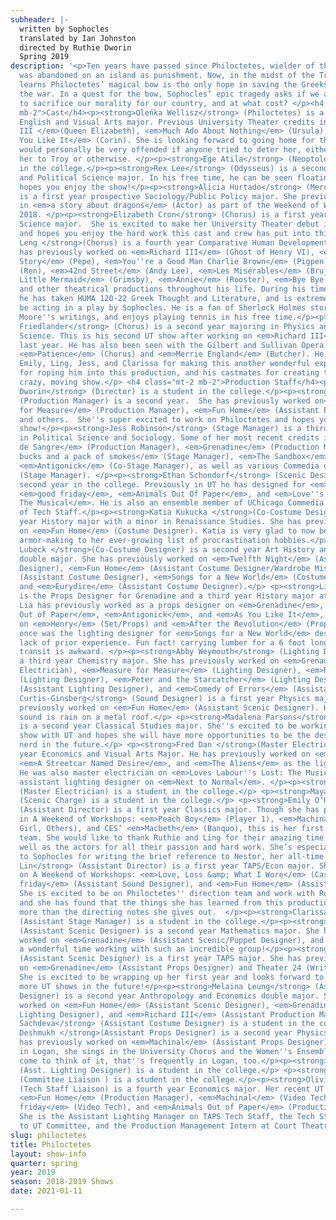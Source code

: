 ```yaml
---
subheader: |-
  written by Sophocles
  translated by Ian Johnston
  directed by Ruthie Dworin
  Spring 2019
description: '<p>Ten years have passed since Philoctetes, wielder of the bow of Heracles,
  was abandoned on an island as punishment. Now, in the midst of the Trojan war, Odysseus
  learns Philoctetes’ magical bow is the only hope in saving the Greeks and winning
  the war. In a quest for the bow, Sophocles’ epic tragedy asks if we are willing
  to sacrifice our morality for our country, and at what cost? </p><h4 class="mt-2
  mb-2">Cast</h4><p><strong>Oleńka Wellisz</strong> (Philoctetes) is a second year
  English and Visual Arts major. Previous University Theater credits include <em>Richard
  III </em>(Queen Elizabeth), <em>Much Ado About Nothing</em> (Ursula), and <em>As
  You Like It</em> (Corin). She is looking forward to going home for the summer, and
  would personally be very offended if anyone tried to deter her, either by taking
  her to Troy or otherwise. </p><p><strong>Ege Atila</strong> (Neoptolemus) is a student
  in the college.</p><p><strong>Rex Lee</strong> (Odysseus) is a second year History
  and Political Science major. In his free time, he can be seen floating around. He
  hopes you enjoy the show!</p><p><strong>Alicia Hurtado</strong> (Merchant/Chorus)
  is a first year prospective Sociology/Public Policy major. She previously appeared
  in <em>a story about dragons</em> (Actor) as part of the Weekend of Workshops Fall
  2018. </p><p><strong>Elizabeth Cron</strong> (Chorus) is a first year Environmental
  Science major.  She is excited to make her University Theater debut in <em>Philoctetes</em>,
  and hopes you enjoy the hard work this cast and crew has put into this production.</p><p><strong>Ken
  Leng </strong>(Chorus) is a fourth year Comparative Human Development major. He
  has previously worked on <em>Richard III</em> (Ghost of Henry VI), <em>West Side
  Story</em> (Pepe), <em>You''re a Good Man Charlie Brown</em> (Pigpen), <em>Footloose</em>
  (Ren), <em>42nd Street</em> (Andy Lee), <em>Les Misérables</em> (Brujon), <em>The
  Little Mermaid</em> (Grimsby), <em>Annie</em> (Rooster), <em>Bye Bye Birdie </em>(Hugo),
  and other theatrical productions throughout his life. During his time at the College,
  he has taken HUMA 120-22 Greek Thought and Literature, and is extremely happy to
  be acting in a play by Sophocles. He is a fan of Sherlock Holmes stories and Alan
  Moore''s writings, and enjoys playing tennis in his free time.</p><p><strong>Noah
  Friedlander</strong> (Chorus) is a second year majoring in Physics and Political
  Science. This is his second UT show after working on <em>Richard III</em> (Ensemble)
  last year. He has also been seen with the Gilbert and Sullivan Opera Company in
  <em>Patience</em> (Chorus) and <em>Merrie England</em> (Butcher). He thanks Ruthie,
  Emily, Ling, Jess, and Clarissa for making this another wonderful experience, Nina
  for roping him into this production, and his castmates for creating this funny,
  crazy, moving show.</p> <h4 class="mt-2 mb-2">Production Staff</h4><p><strong>Ruthie
  Dworin</strong> (Director) is a student in the college.</p><p><strong>Nicola Lustig</strong>
  (Production Manager) is a second year.  She has previously worked on<em> Measure
  for Measure</em> (Production Manager), <em>Fun Home</em> (Assistant Production Manager),
  and others.  She''s super excited to work on Philoctetes and hopes you enjoy the
  show!</p><p><strong>Jess Robinson</strong> (Stage Manager) is a third year majoring
  in Political Science and Sociology. Some of her most recent credits include <em>Bodas
  de Sangre</em> (Production Manager), <em>Grenadine</em> (Production Manager), <em>500
  bucks and a pack of smokes</em> (Stage Manager), <em>The Sandbox</em> (Sandbox Designer),
  <em>Antigonick</em> (Co-Stage Manager), as well as various Commedia dell''arte shows
  (Stage Manager). </p><p><strong>Ethan Schondorf</strong> (Scenic Designer) is a
  second year in the college. Previously in UT he has designed for <em>Fun Home</em>,
  <em>good friday</em>, <em>Animals Out Of Paper</em>, and <em>Love''s Labour''s Lost:
  The Musical</em>. He is also an ensemble member of UChicago Commedia and a member
  of Tech Staff.</p><p><strong>Katia Kukucka </strong>(Co-Costume Designer) is a second
  year History major with a minor in Renaissance Studies. She has previously worked
  on <em>Fun Home</em> (Costume Designer). Katia is very glad to now be able to add
  armor-making to her ever-growing list of procrastination hobbies.</p><p><strong>Nina
  Lubeck </strong>(Co-Costume Designer) is a second year Art History and Mathematics
  double major. She has previously worked on <em>Twelfth Night</em> (Assistant Costume
  Designer), <em>Fun Home</em> (Assistant Costume Designer/Wardrobe Mistress), <em>Grenadine</em>
  (Assistant Costume Designer), <em>Songs for a New World</em> (Costume Designer),
  and <em>Eurydice</em> (Assistant Costume Designer).</p> <p><strong>Lia Bauer-Goulden</strong>
  is the Props Designer for Grenadine and a third year History major at the College.
  Lia has previously worked as a props designer on <em>Grenadine</em>, <em>Animals
  Out of Paper</em>, <em>Antigonick</em>, and <em>As You Like It</em>, has assisted
  on <em>Henry</em> (Set/Props) and <em>After the Revolution</em> (Props), and strangely
  once was the lighting designer for <em>Songs for a New World</em> despite a total
  lack of prior experience. Fun fact! carrying lumber for a 6 foot long bow on public
  transit is awkward. </p><p><strong>Abby Weymouth</strong> (Lighting Designer) is
  a third year Chemistry major. She has previously worked on <em>Grenadine</em> (Master
  Electrician), <em>Measure for Measure</em> (Lighting Designer), <em>Richard III</em>
  (Lighting Designer), <em>Peter and the Starcatcher</em> (Lighting Designer), <em>Circe</em>
  (Assistant Lighting Designer), and <em>Comedy of Errors</em> (Assistant Set Designer).</p><p><strong>Zach
  Curtis-Ginsberg</strong> (Sound Designer) is a first year Physics major. He has
  previously worked on <em>Fun Home</em> (Assistant Scenic Designer). His favorite
  sound is rain on a metal roof.</p> <p><strong>Madalena Parsons</strong> (Dramaturg)
  is a second year Classical Studies major. She''s excited to be working on her first
  show with UT and hopes she will have more opportunities to be the designated classics
  nerd in the future.</p> <p><strong>Fred Dan </strong>(Master Electrician) is a second
  year Economics and Visual Arts Major. He has previously worked on <em>Fun Home</em>,
  <em>A Streetcar Named Desire</em>, and <em>The Aliens</em> as the lighting designer.
  He was also master electrician on <em>Loves Labour''s Lost: The Musical</em> and
  assistant lighting designer on <em>Next to Normal</em>. </p><p><strong>Isaiah Zwick-Schachter</strong>
  (Master Electrician) is a student in the college.</p> <p><strong>Maya Jain</strong>
  (Scenic Charge) is a student in the college.</p> <p><strong>Emily O’Heir</strong>
  (Assistant Director) is a first year Classics major. Though she has previously acted
  in A Weekend of Workshops: <em>Peach Boy</em> (Player 1), <em>Machinal</em> (Telephone
  Girl, Others), and CES’ <em>Macbeth</em> (Banquo), this is her first time on a direction
  team. She would like to thank Ruthie and Ling for their amazing time together, as
  well as the actors for all their passion and hard work. She’s especially grateful
  to Sophocles for writing the brief reference to Nestor, her all-time favorite cat. </p><p><strong>Ling
  Lin</strong> (Assistant Director) is a first year TAPS/Econ major. She has worked
  on A Weekend of Workshops: <em>Love, Loss &amp; What I Wore</em> (Cast), <em>good
  friday</em> (Assistant Sound Designer), and <em>Fun Home</em> (Assistant Sound Designer).
  She is excited to be on Philoctetes'' direction team and work with Ruthie again,
  and she has found that the things she has learned from this production are much
  more than the directing notes she gives out.  </p><p><strong>Clarissa Mullig</strong>
  (Assistant Stage Manager) is a student in the college.</p><p><strong>Lia O’Bryan</strong>
  (Assistant Scenic Designer) is a second year Mathematics major. She has previously
  worked on <em>Grenadine</em> (Assistant Scenic/Puppet Designer), and she’s having
  a wonderful time working with such an incredible group!</p><p><strong>Rea Brown</strong>
  (Assistant Scenic Designer) is a first year TAPS major. She has previously worked
  on <em>Grenadine</em> (Assistant Props Designer) and Theater 24 (Writer/Designer).
  She is excited to be wrapping up her first year and looks forward to working on
  more UT shows in the future!</p><p><strong>Melaina Leung</strong> (Assistant Scenic
  Designer) is a second year Anthropology and Economics double major. She has previously
  worked on <em>Fun Home</em> (Assistant Scenic Designer), <em>Grenadine</em> (Assistant
  Lighting Designer), and <em>Richard III</em> (Assistant Production Manager).</p><p><strong>Lara
  Sachdeva</strong> (Assistant Costume Designer) is a student in the college.</p><p><strong>Aware
  Deshmukh </strong>(Assistant Props Designer) is a second year Physics major. She
  has previously worked on <em>Machinal</em> (Assistant Props Designer). When not
  in Logan, she sings in the University Chorus and the Women''s Ensemble - although
  come to think of it, that''s frequently in Logan, too.</p><p><strong>Mary Mouton</strong>
  (Asst. Lighting Designer) is a student in the college.</p> <p><strong>Caitlyn Klum</strong>
  (Committee Liaison ) is a student in the college.</p><p><strong>Olivia Malone</strong>
  (Tech Staff Liaison) is a fourth year Economics major. Her recent UT credits are
  <em>Fun Home</em> (Production Manager), <em>Machinal</em> (Video Tech), <em>good
  friday</em> (Video Tech), and <em>Animals Out of Paper</em> (Production Manager).
  She is the Assistant Lighting Manager on TAPS Tech Staff, the Tech Staff Liaison
  to UT Committee, and the Production Management Intern at Court Theatre.</p>'
slug: philoctetes
title: Philoctetes
layout: show-info
quarter: spring
year: 2019
season: 2018-2019 Shows
date: 2021-01-11

---
```

